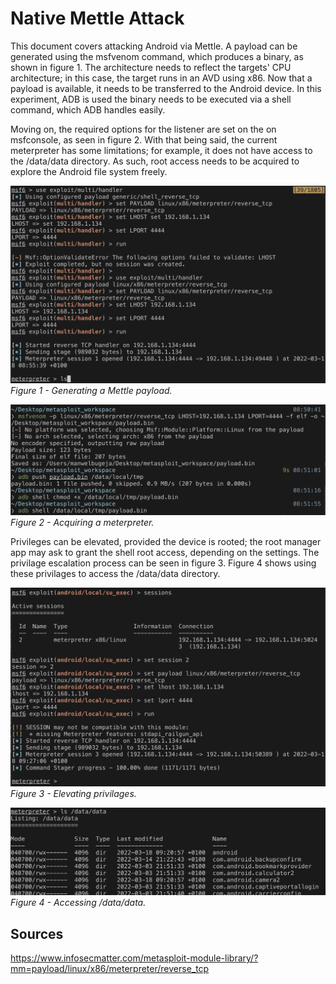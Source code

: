 # Native Mettle Attack
This document covers attacking Android via Mettle. A payload can be generated using the msfvenom command, which produces a binary, as shown in figure 1. The architecture needs to reflect the targets' CPU architecture; in this case, the target runs in an AVD using x86. Now that a payload is available, it needs to be transferred to the Android device. In this experiment, ADB is used the binary needs to be executed via a shell command, which ADB handles easily. 

Moving on, the required options for the listener are set on the on msfconsole, as seen in figure 2. With that being said, the current meterpreter has some limitations; for example, it does not have access to the /data/data directory. As such, root access needs to be acquired to explore the Android file system freely. 

![alt text](images/5/generating_mettle_payload.png)
*Figure 1 - Generating a Mettle payload.*


![alt text](images/5/acquiring_meterpreter.png)
*Figure 2 - Acquiring a meterpreter.*

Privileges can be elevated, provided the device is rooted; the root manager app may ask to grant the shell root access, depending on the settings. The privilage escalation process can be seen in figure 3. Figure 4 shows using these privilages to access the /data/data directory. 


![alt text](images/5/elevating_privilages.png)
*Figure 3 - Elevating privilages.*

![alt text](images/5/listing_data_data.png)
*Figure 4 - Accessing /data/data.*

## Sources
https://www.infosecmatter.com/metasploit-module-library/?mm=payload/linux/x86/meterpreter/reverse_tcp
